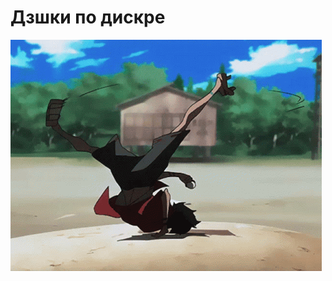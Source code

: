# Дзшки по дискре
![gif](https://github.com/bilyardvmetro/ITMO-System-Application-Software/blob/main/gifs/DiscreteMathReadme.gif)
